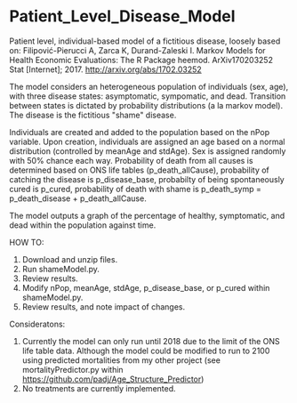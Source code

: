 # Patient_Level_Disease_Model

Patient level, individual-based model of a fictitious disease, loosely based on: Filipović-Pierucci A, Zarca K, Durand-Zaleski I. Markov Models for Health Economic Evaluations: The R Package heemod. ArXiv170203252 Stat [Internet]; 2017. http://arxiv.org/abs/1702.03252

The model considers an heterogeneous population of individuals (sex, age), with three disease states: asymptomatic, sympomatic, and dead. Transition between states is dictated by probability distributions (a la markov model). The disease is the fictitious "shame" disease.

Individuals are created and added to the population based on the nPop variable. Upon creation, individuals are assigned an age based on a normal distribution (controlled by meanAge and stdAge). Sex is assigned randomly with 50% chance each way. Probability of death from all causes is determined based on ONS life tables (p_death_allCause), probability of catching the disease is p_disease_base, probabilty of being spontaneously cured is p_cured, probability of death with shame is p_death_symp = p_death_disease + p_death_allCause.

The model outputs a graph of the percentage of healthy, symptomatic, and dead within the population against time. 

HOW TO:
1. Download and unzip files.
2. Run shameModel.py.
3. Review results.
4. Modify nPop, meanAge, stdAge, p_disease_base, or p_cured within shameModel.py.
5. Review results, and note impact of changes.

Consideratons:
1. Currently the model can only run until 2018 due to the limit of the ONS life table data. Although the model could be modified to run to 2100 using predicted mortalities from my other project (see mortalityPredictor.py within https://github.com/padj/Age_Structure_Predictor)
2. No treatments are currently implemented. 
